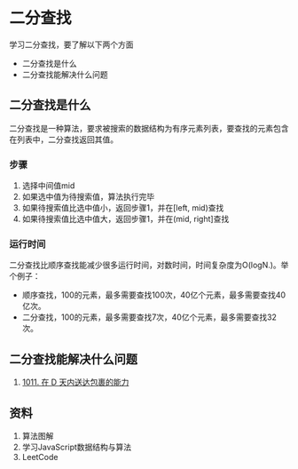 # 二分查找
学习二分查找，要了解以下两个方面
- 二分查找是什么
- 二分查找能解决什么问题

## 二分查找是什么
二分查找是一种算法，要求被搜索的数据结构为有序元素列表，要查找的元素包含在列表中，二分查找返回其值。

### 步骤
1. 选择中间值mid
1. 如果选中值为待搜索值，算法执行完毕
1. 如果待搜索值比选中值小，返回步骤1，并在[left, mid)查找
1. 如果待搜索值比选中值大，返回步骤1，并在(mid, right]查找

### 运行时间
二分查找比顺序查找能减少很多运行时间，对数时间，时间复杂度为O(logN.)。举个例子：
- 顺序查找，100的元素，最多需要查找100次，40亿个元素，最多需要查找40亿次。
- 二分查找，100的元素，最多需要查找7次，40亿个元素，最多需要查找32次。

## 二分查找能解决什么问题
1. [1011. 在 D 天内送达包裹的能力](https://github.com/Adela2012/leetcode/issues/7)



## 资料
1. 算法图解
1. 学习JavaScript数据结构与算法
1. LeetCode